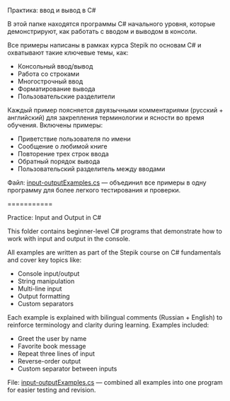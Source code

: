Практика: ввод и вывод в C#

В этой папке находятся программы C# начального уровня, которые демонстрируют, как работать с вводом и выводом в консоли.

Все примеры написаны в рамках курса Stepik по основам C# и охватывают такие ключевые темы, как:
- Консольный ввод/вывод
- Работа со строками
- Многострочный ввод
- Форматирование вывода
- Пользовательские разделители

Каждый пример поясняется двуязычными комментариями (русский + английский) для закрепления терминологии и ясности во время обучения.
Включены примеры:
- Приветствие пользователя по имени
- Сообщение о любимой книге
- Повторение трех строк ввода
- Обратный порядок вывода
- Пользовательский разделитель между вводами

Файл: [input-outputExamples.cs](input-outputExamples.cs) — объединил все примеры в одну программу для более легкого тестирования и проверки.

===========

Practice: Input and Output in C#

This folder contains beginner-level C# programs that demonstrate how to work with input and output in the console.

All examples are written as part of the Stepik course on C# fundamentals and cover key topics like:
- Console input/output
- String manipulation
- Multi-line input
- Output formatting
- Custom separators
 
Each example is explained with bilingual comments (Russian + English) to reinforce terminology and clarity during learning.
Examples included:
- Greet the user by name
- Favorite book message
- Repeat three lines of input
- Reverse-order output
- Custom separator between inputs

File: [input-outputExamples.cs](input-outputExamples.cs) — combined all examples into one program for easier testing and revision.
